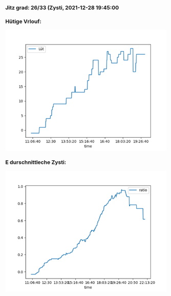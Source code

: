 ### Jitz grad: 26/33 (Zysti, 2021-12-28 19:45:00

### Hütige Vrlouf:
![Graph](Today.png)

### E durschnittleche Zysti:
![Graph](Zysti.png)